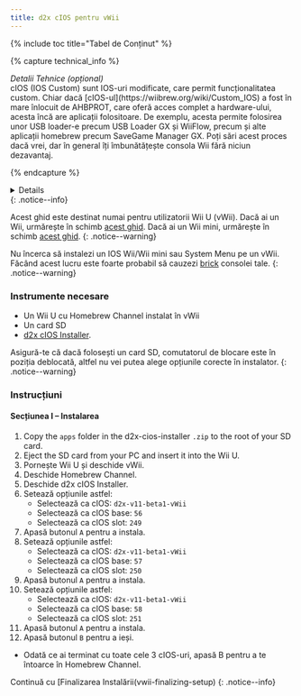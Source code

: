 ```yaml
---
title: d2x cIOS pentru vWii
---
```


{% include toc title="Tabel de Conținut" %}

{% capture technical_info %}

<summary><em>Detalii Tehnice (opțional)</em></summary>
cIOS (IOS Custom) sunt IOS-uri modificate, care permit funcționalitatea custom. Chiar dacă [cIOS-ul](https://wiibrew.org/wiki/Custom_IOS) a fost în mare înlocuit de AHBPROT, care oferă acces complet a hardware-ului, acesta încă are aplicații folositoare. De exemplu, acesta permite folosirea unor USB loader-e precum USB Loader GX și WiiFlow, precum și alte aplicații homebrew precum SaveGame Manager GX. Poți sări acest proces dacă vrei, dar în general îți îmbunătățește consola Wii fără niciun dezavantaj.

{% endcapture %}

<details>{{ technical_info | markdownify }}</details>
{: .notice--info}

Acest ghid este destinat numai pentru utilizatorii Wii U (vWii). Dacă ai un Wii, urmărește în schimb [acest ghid](cios). Dacă ai un Wii mini, urmărește în schimb [acest ghid](cios-mini).
{: .notice--warning}

Nu încerca să instalezi un IOS Wii/Wii mini sau System Menu pe un vWii. Făcând acest lucru este foarte probabil să cauzezi [brick](bricks#ios-brick) consolei tale.
{: .notice--warning}

### Instrumente necesare

- Un Wii U cu Homebrew Channel instalat în vWii
- Un card SD
- [d2x cIOS Installer](/assets/files/d2x_cIOS_Installer-vWii.zip).

Asigură-te că dacă folosești un card SD, comutatorul de blocare este în poziția deblocată, altfel nu vei putea alege opțiunile corecte în instalator.
{: .notice--warning}

### Instrucțiuni

#### Secțiunea I – Instalarea

1. Copy the `apps` folder in the d2x-cios-installer `.zip` to the root of your SD card.
2. Eject the SD card from your PC and insert it into the Wii U.
3. Pornește Wii U și deschide vWii.
4. Deschide Homebrew Channel.
5. Deschide d2x cIOS Installer.
6. Setează opțiunile astfel:
   - Selectează ca cIOS: `d2x-v11-beta1-vWii`
   - Selectează ca cIOS base: `56`
   - Selectează ca cIOS slot: `249`
7. Apasă butonul `A` pentru a instala.
8. Setează opțiunile astfel:
   - Selectează ca cIOS: `d2x-v11-beta1-vWii`
   - Selectează ca cIOS base: `57`
   - Selectează ca cIOS slot: `250`
9. Apasă butonul `A` pentru a instala.
10. Setează opțiunile astfel:
    - Selectează ca cIOS: `d2x-v11-beta1-vWii`
    - Selectează ca cIOS base: `58`
    - Selectează ca cIOS slot: `251`
11. Apasă butonul `A` pentru a instala.
12. Apasă butonul `B` pentru a ieși.

- Odată ce ai terminat cu toate cele 3 cIOS-uri, apasă B pentru a te întoarce în Homebrew Channel.

Continuă cu [Finalizarea Instalării(vwii-finalizing-setup)
{: .notice--info}
